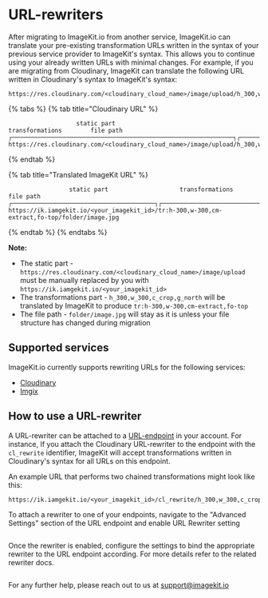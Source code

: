 # URL-rewriters

After migrating to ImageKit.io from another service, ImageKit.io can translate your pre-existing transformation URLs written in the syntax of your previous service provider to ImageKit's syntax. This allows you to continue using your already written URLs with minimal changes.
For example, if you are migrating from Cloudinary, ImageKit can translate the following URL written in Cloudinary's syntax to ImageKit's syntax:

```
https://res.cloudinary.com/<cloudinary_cloud_name>/image/upload/h_300,w_300,c_crop,g_north/folder/image.jpg
```

{% tabs %}
{% tab title="Cloudinary URL" %}
```markup
                   static part                                         transformations        file path
┌──────────────────────────────────────────────────────────────┐┌─────────────────────────┐┌──────────────┐
https://res.cloudinary.com/<cloudinary_cloud_name>/image/upload/h_300,w_300,c_crop,g_north/folder/image.jpg
```
{% endtab %}

{% tab title="Translated ImageKit URL" %}
```markup
                 static part                    transformations               file path
┌────────────────────────────────────────┐┌───────────────────────────────┐┌──────────────┐
https://ik.iamgekit.io/<your_imagekit_id>/tr:h-300,w-300,cm-extract,fo-top/folder/image.jpg
```
{% endtab %}
{% endtabs %}

**Note:**

* The static part - `https://res.cloudinary.com/<cloudinary_cloud_name>/image/upload` must be manually replaced by you with `https://ik.iamgekit.io/<your_imagekit_id>`
* The transformations part - `h_300,w_300,c_crop,g_north` will be translated by ImageKit to produce `tr:h-300,w-300,cm-extract,fo-top`
* The file path - `folder/image.jpg` will stay as it is unless your file structure has changed during migration

## Supported services

ImageKit.io currently supports rewriting URLs for the following services:

- [Cloudinary](cloudinary.md)
- [Imgix](imgix.md)

## How to use a URL-rewriter

A URL-rewriter can be attached to a [URL-endpoint](/integration/url-endpoints.md) in your account. For instance, If you attach the Cloudinary URL-rewriter to the endpoint with the `cl_rewrite` identifier, ImageKit will accept transformations written in Cloudinary's syntax for all URLs on this endpoint. 

An example URL that performs two chained transformations might look like this: 

```
https://ik.iamgekit.io/<your_imagekit_id>/cl_rewrite/h_300,w_300,c_crop,g_north/a_50/folder/image.jpg
```

To attach a rewriter to one of your endpoints, navigate to the "Advanced Settings" section of the URL endpoint and enable URL Rewriter setting

<figure><img src="../../.gitbook/assets/Screenshot 2023-10-10 at 6.36.23 PM.png" alt=""><figcaption></figcaption></figure>

Once the rewriter is enabled, configure the settings to bind the appropriate rewriter to the URL endpoint according. For more details refer to the related rewriter docs.

<figure><img src="../../.gitbook/assets/Screenshot 2023-10-10 at 6.36.32 PM.png" alt=""><figcaption></figcaption></figure>

For any further help, please reach out to us at [support@imagekit.io](mailto:support@imagekit.io)